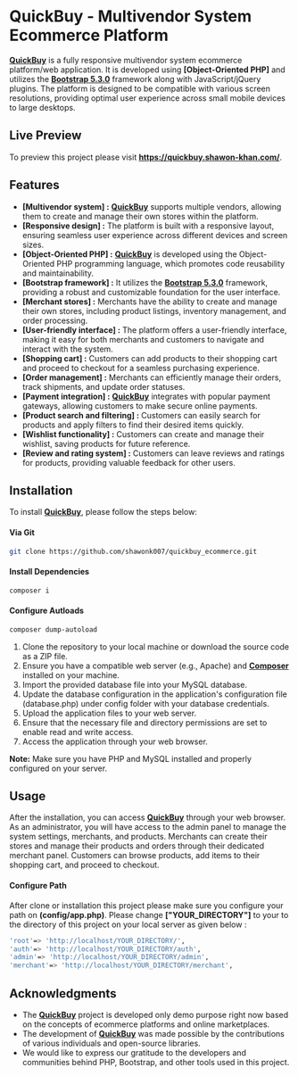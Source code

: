 # QuickBuy - Multivendor System Ecommerce Platform

**[QuickBuy](https://quickbuy.shawon-khan.com/)** is a fully responsive multivendor system ecommerce platform/web application. It is developed using **[Object-Oriented PHP]** and utilizes the **[Bootstrap 5.3.0](https://getbootstrap.com/)** framework along with JavaScript/jQuery plugins. The platform is designed to be compatible with various screen resolutions, providing optimal user experience across small mobile devices to large desktops.


## Live Preview

To preview this project please visit **<https://quickbuy.shawon-khan.com/>**.


## Features

- **[Multivendor system] :** **[QuickBuy](https://quickbuy.shawon-khan.com/)** supports multiple vendors, allowing them to create and manage their own stores within the platform.
- **[Responsive design] :** The platform is built with a responsive layout, ensuring seamless user experience across different devices and screen sizes.
- **[Object-Oriented PHP] :** **[QuickBuy](https://quickbuy.shawon-khan.com/)** is developed using the Object-Oriented PHP programming language, which promotes code reusability and maintainability.
- **[Bootstrap framework] :** It utilizes the **[Bootstrap 5.3.0](https://getbootstrap.com/)** framework, providing a robust and customizable foundation for the user interface.
- **[Merchant stores] :** Merchants have the ability to create and manage their own stores, including product listings, inventory management, and order processing.
- **[User-friendly interface] :** The platform offers a user-friendly interface, making it easy for both merchants and customers to navigate and interact with the system.
- **[Shopping cart] :** Customers can add products to their shopping cart and proceed to checkout for a seamless purchasing experience.
- **[Order management] :** Merchants can efficiently manage their orders, track shipments, and update order statuses.
- **[Payment integration] :** **[QuickBuy](https://quickbuy.shawon-khan.com/)** integrates with popular payment gateways, allowing customers to make secure online payments.
- **[Product search and filtering] :** Customers can easily search for products and apply filters to find their desired items quickly.
- **[Wishlist functionality] :** Customers can create and manage their wishlist, saving products for future reference.
- **[Review and rating system] :** Customers can leave reviews and ratings for products, providing valuable feedback for other users.


## Installation

To install **[QuickBuy](https://quickbuy.shawon-khan.com/)**, please follow the steps below:

#### Via Git
```bash
git clone https://github.com/shawonk007/quickbuy_ecommerce.git
```

#### Install Dependencies
```bash
composer i
```

#### Configure Autloads
```bash
composer dump-autoload
```

1. Clone the repository to your local machine or download the source code as a ZIP file.
2. Ensure you have a compatible web server (e.g., Apache) and **[Composer](https://getcomposer.org/download/)** installed on your machine.
3. Import the provided database file into your MySQL database.
3. Update the database configuration in the application's configuration file (database.php) under config folder with your database credentials.
5. Upload the application files to your web server.
6. Ensure that the necessary file and directory permissions are set to enable read and write access.
7. Access the application through your web browser.

**Note:** Make sure you have PHP and MySQL installed and properly configured on your server.


## Usage

After the installation, you can access **[QuickBuy](https://quickbuy.shawon-khan.com/)** through your web browser. As an administrator, you will have access to the admin panel to manage the system settings, merchants, and products. Merchants can create their stores and manage their products and orders through their dedicated merchant panel. Customers can browse products, add items to their shopping cart, and proceed to checkout.

#### Configure Path
After clone or installation this project please make sure you configure your path on **(config/app.php)**. Please change **["YOUR_DIRECTORY"]** to your to the directory of this project on your local server as given below :

```bash
'root'=> 'http://localhost/YOUR_DIRECTORY/',
'auth'=> 'http://localhost/YOUR_DIRECTORY/auth',
'admin'=> 'http://localhost/YOUR_DIRECTORY/admin',
'merchant'=> 'http://localhost/YOUR_DIRECTORY/merchant',
```


## Acknowledgments

- The **[QuickBuy](https://quickbuy.shawon-khan.com/)** project is developed only demo purpose right now based on the concepts of ecommerce platforms and online marketplaces.
- The development of **[QuickBuy](https://quickbuy.shawon-khan.com/)** was made possible by the contributions of various individuals and open-source libraries.
- We would like to express our gratitude to the developers and communities behind PHP, Bootstrap, and other tools used in this project.